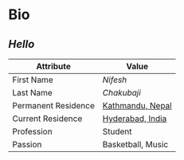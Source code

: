 # Bio

## *Hello*

**Attribute** | **Value**
--------- | -------
First Name | *Nifesh*
Last Name | *Chakubaji*
Permanent Residence | [Kathmandu, Nepal](https://en.wikipedia.org/wiki/Kathmandu)
Current Residence | [Hyderabad, India](https://en.wikipedia.org/wiki/Hyderabad)
Profession | Student
Passion | Basketball, Music




